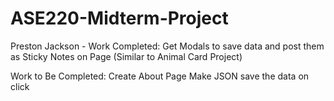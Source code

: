 # ASE220-Midterm-Project

Preston Jackson - Work Completed:
  Get Modals to save data and post them as Sticky Notes on Page (Similar to Animal Card Project)

Work to Be Completed:
  Create About Page
  Make JSON save the data on click
